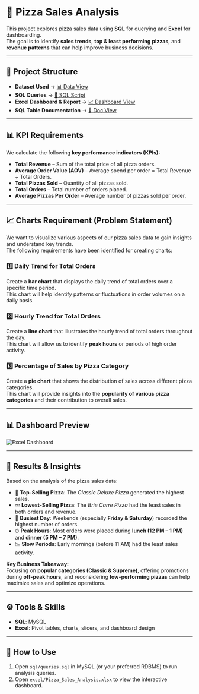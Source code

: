 # 🍕 Pizza Sales Analysis

This project explores pizza sales data using **SQL** for querying and **Excel** for dashboarding.  
The goal is to identify **sales trends**, **top & least performing pizzas**, and **revenue patterns** that can help improve business decisions.

---

## 📂 Project Structure
- **Dataset Used** → [📊 Data View](https://github.com/thonkuol/Pizza-Sales-Analysis/blob/main/pizza_sales%20excel%20file%20(1).xlsx)  
- **SQL Queries** → [📝 SQL Script](https://github.com/thonkuol/Pizza-Sales-Analysis/blob/main/sqlQuerie4.sql)  
- **Excel Dashboard & Report** → [📈 Dashboard View](https://github.com/thonkuol/Pizza-Sales-Analysis/blob/main/pizza_project_dashboard%20(version%201).xlsx)  
- **SQL Table Documentation** → [📄 Doc View](https://github.com/thonkuol/Pizza-Sales-Analysis/blob/main/PIZZA%20SALES%20SQL%20QUERIES.docx)  

---

## 📊 KPI Requirements
We calculate the following **key performance indicators (KPIs):**

- **Total Revenue** – Sum of the total price of all pizza orders.  
- **Average Order Value (AOV)** – Average spend per order = Total Revenue ÷ Total Orders.  
- **Total Pizzas Sold** – Quantity of all pizzas sold.  
- **Total Orders** – Total number of orders placed.  
- **Average Pizzas Per Order** – Average number of pizzas sold per order.  

---

## 📈 Charts Requirement (Problem Statement)

We want to visualize various aspects of our pizza sales data to gain insights and understand key trends.  
The following requirements have been identified for creating charts:

### 1️⃣ Daily Trend for Total Orders  
Create a **bar chart** that displays the daily trend of total orders over a specific time period.  
This chart will help identify patterns or fluctuations in order volumes on a daily basis.

### 2️⃣ Hourly Trend for Total Orders  
Create a **line chart** that illustrates the hourly trend of total orders throughout the day.  
This chart will allow us to identify **peak hours** or periods of high order activity.

### 3️⃣ Percentage of Sales by Pizza Category  
Create a **pie chart** that shows the distribution of sales across different pizza categories.  
This chart will provide insights into the **popularity of various pizza categories** and their contribution to overall sales.

---

## 📊 Dashboard Preview
![Excel Dashboard](https://github.com/user-attachments/assets/a5c2cc0a-dfed-44a8-9bbf-64791d0174ab)

---

## 📌 Results & Insights

Based on the analysis of the pizza sales data:

- 🍕 **Top-Selling Pizza**: The *Classic Deluxe Pizza* generated the highest sales.  
- 💤 **Lowest-Selling Pizza**: The *Brie Carre Pizza* had the least sales in both orders and revenue.  
- 📆 **Busiest Day**: Weekends (especially **Friday & Saturday**) recorded the highest number of orders.  
- ⏰ **Peak Hours**: Most orders were placed during **lunch (12 PM – 1 PM)** and **dinner (5 PM – 7 PM)**.   
- 📉 **Slow Periods**: Early mornings (before 11 AM) had the least sales activity.  

**Key Business Takeaway:**  
Focusing on **popular categories (Classic & Supreme)**, offering promotions during **off-peak hours**, and reconsidering **low-performing pizzas** can help maximize sales and optimize operations.  

---

## ⚙️ Tools & Skills
- **SQL**: MySQL  
- **Excel**: Pivot tables, charts, slicers, and dashboard design  

---

## 🚀 How to Use
1. Open `sql/queries.sql` in MySQL (or your preferred RDBMS) to run analysis queries.  
2. Open `excel/Pizza_Sales_Analysis.xlsx` to view the interactive dashboard.  
